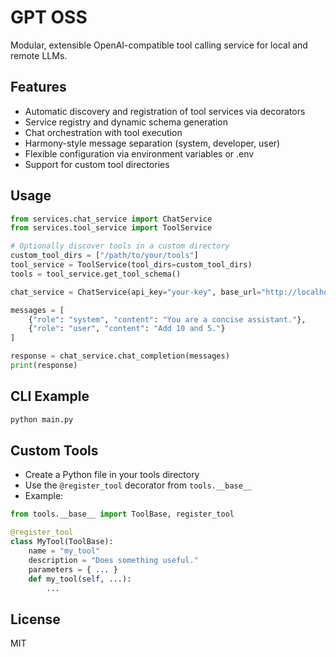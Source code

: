 # GPT OSS

Modular, extensible OpenAI-compatible tool calling service for local and remote LLMs.

## Features
- Automatic discovery and registration of tool services via decorators
- Service registry and dynamic schema generation
- Chat orchestration with tool execution
- Harmony-style message separation (system, developer, user)
- Flexible configuration via environment variables or .env
- Support for custom tool directories

## Usage
```python
from services.chat_service import ChatService
from services.tool_service import ToolService

# Optionally discover tools in a custom directory
custom_tool_dirs = ["/path/to/your/tools"]
tool_service = ToolService(tool_dirs=custom_tool_dirs)
tools = tool_service.get_tool_schema()

chat_service = ChatService(api_key="your-key", base_url="http://localhost:8080/v1", model="gpt-oss-20b", tools=tools)

messages = [
    {"role": "system", "content": "You are a concise assistant."},
    {"role": "user", "content": "Add 10 and 5."}
]

response = chat_service.chat_completion(messages)
print(response)
```

## CLI Example
```bash
python main.py
```

## Custom Tools
- Create a Python file in your tools directory
- Use the `@register_tool` decorator from `tools.__base__`
- Example:
```python
from tools.__base__ import ToolBase, register_tool

@register_tool
class MyTool(ToolBase):
    name = "my_tool"
    description = "Does something useful."
    parameters = { ... }
    def my_tool(self, ...):
        ...
```

## License
MIT
